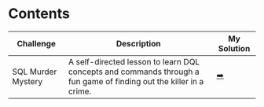 # Contents

| Challenge | Description | My Solution |
|---------- | ---------- | ---------- |
| SQL Murder Mystery | A self-directed lesson to learn DQL concepts and commands through a fun game of finding out the killer in a crime. | [➡️](https://github.com/Imani-r/SQL-Challenges/tree/main/The%20SQL%20Murder%20Mystery) 
